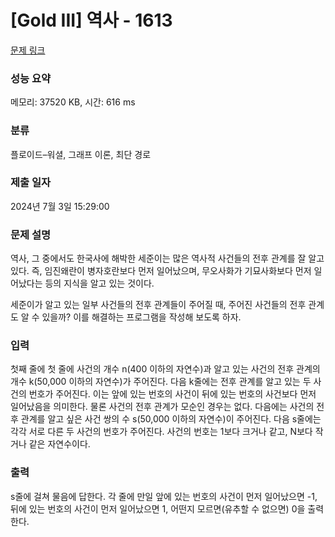 # [Gold III] 역사 - 1613 

[문제 링크](https://www.acmicpc.net/problem/1613) 

### 성능 요약

메모리: 37520 KB, 시간: 616 ms

### 분류

플로이드–워셜, 그래프 이론, 최단 경로

### 제출 일자

2024년 7월 3일 15:29:00

### 문제 설명

<p>역사, 그 중에서도 한국사에 해박한 세준이는 많은 역사적 사건들의 전후 관계를 잘 알고 있다. 즉, 임진왜란이 병자호란보다 먼저 일어났으며, 무오사화가 기묘사화보다 먼저 일어났다는 등의 지식을 알고 있는 것이다.</p>

<p>세준이가 알고 있는 일부 사건들의 전후 관계들이 주어질 때, 주어진 사건들의 전후 관계도 알 수 있을까? 이를 해결하는 프로그램을 작성해 보도록 하자.</p>

### 입력 

 <p>첫째 줄에 첫 줄에 사건의 개수 n(400 이하의 자연수)과 알고 있는 사건의 전후 관계의 개수 k(50,000 이하의 자연수)가 주어진다. 다음 k줄에는 전후 관계를 알고 있는 두 사건의 번호가 주어진다. 이는 앞에 있는 번호의 사건이 뒤에 있는 번호의 사건보다 먼저 일어났음을 의미한다. 물론 사건의 전후 관계가 모순인 경우는 없다. 다음에는 사건의 전후 관계를 알고 싶은 사건 쌍의 수 s(50,000 이하의 자연수)이 주어진다. 다음 s줄에는 각각 서로 다른 두 사건의 번호가 주어진다. 사건의 번호는 1보다 크거나 같고, N보다 작거나 같은 자연수이다.</p>

### 출력 

 <p>s줄에 걸쳐 물음에 답한다. 각 줄에 만일 앞에 있는 번호의 사건이 먼저 일어났으면 -1, 뒤에 있는 번호의 사건이 먼저 일어났으면 1, 어떤지 모르면(유추할 수 없으면) 0을 출력한다.</p>

